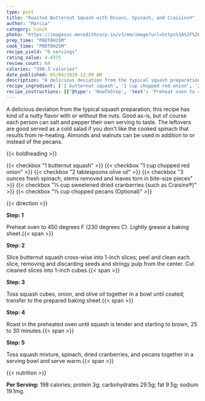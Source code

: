 ```yaml
---
type: post
title: "Roasted Butternut Squash with Onions, Spinach, and Craisins®"
author: "Marcia"
category: lunch
photo: "https://imagesvc.meredithcorp.io/v3/mm/image?url=https%3A%2F%2Fimages.media-allrecipes.com%2Fuserphotos%2F1426915.jpg"
prep_time: "P0DT0H15M"
cook_time: "P0DT0H25M"
recipe_yield: "6 servings"
rating_value: 4.4375
review_count: 64
calories: "198.3 calories"
date_published: 05/04/2020 12:09 AM
description: "A delicious deviation from the typical squash preparation, this recipe has kind of a nutty flavor with or without the nuts. Good as-is, but of course each person can salt and pepper their own serving to taste. The leftovers are good served as a cold salad if you don't like the cooked spinach that results from re-heating. Almonds and walnuts can be used in addition to or instead of the pecans."
recipe_ingredient: ['1 butternut squash', '1 cup chopped red onion', '2 tablespoons olive oil', '3 ounces fresh spinach, stems removed and leaves torn in bite-size pieces', '⅓ cup sweetened dried cranberries (such as Craisins®)', '⅓ cup chopped pecans']
recipe_instructions: [{'@type': 'HowToStep', 'text': 'Preheat oven to 450 degrees F (230 degrees C). Lightly grease a baking sheet.\n'}, {'@type': 'HowToStep', 'text': 'Slice butternut squash cross-wise into 1-inch slices; peel and clean each slice, removing and discarding seeds and stringy pulp from the center. Cut cleaned slices into 1-inch cubes.\n'}, {'@type': 'HowToStep', 'text': 'Toss squash cubes, onion, and olive oil together in a bowl until coated; transfer to the prepared baking sheet.\n'}, {'@type': 'HowToStep', 'text': 'Roast in the preheated oven until squash is tender and starting to brown, 25 to 30 minutes.\n'}, {'@type': 'HowToStep', 'text': 'Toss squash mixture, spinach, dried cranberries, and pecans together in a serving bowl and serve warm.\n'}]
---
```


A delicious deviation from the typical squash preparation, this recipe has kind of a nutty flavor with or without the nuts. Good as-is, but of course each person can salt and pepper their own serving to taste. The leftovers are good served as a cold salad if you don't like the cooked spinach that results from re-heating. Almonds and walnuts can be used in addition to or instead of the pecans. 

{{< boldheading >}}

{{< checkbox "1  butternut squash" >}}
{{< checkbox "1 cup chopped red onion" >}}
{{< checkbox "2 tablespoons olive oil" >}}
{{< checkbox "3 ounces fresh spinach, stems removed and leaves torn in bite-size pieces" >}}
{{< checkbox "⅓ cup sweetened dried cranberries (such as Craisins®)" >}}
{{< checkbox "⅓ cup chopped pecans  (Optional)" >}}


{{< direction >}}

**Step: 1**

Preheat oven to 450 degrees F (230 degrees C). Lightly grease a baking sheet.{{< span >}}

**Step: 2**

Slice butternut squash cross-wise into 1-inch slices; peel and clean each slice, removing and discarding seeds and stringy pulp from the center. Cut cleaned slices into 1-inch cubes.{{< span >}}

**Step: 3**

Toss squash cubes, onion, and olive oil together in a bowl until coated; transfer to the prepared baking sheet.{{< span >}}

**Step: 4**

Roast in the preheated oven until squash is tender and starting to brown, 25 to 30 minutes.{{< span >}}

**Step: 5**

Toss squash mixture, spinach, dried cranberries, and pecans together in a serving bowl and serve warm.{{< span >}}

{{< nutrition >}}

**Per Serving:** 198 calories; protein 3g; carbohydrates 29.5g; fat 9.5g; sodium 19.1mg.